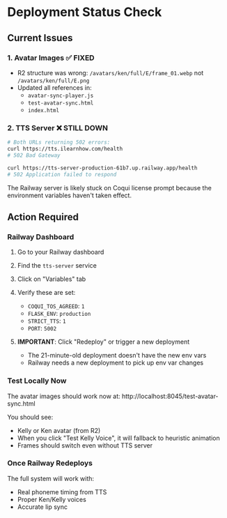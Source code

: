 # Deployment Status Check

## Current Issues

### 1. **Avatar Images** ✅ FIXED
- R2 structure was wrong: `/avatars/ken/full/E/frame_01.webp` not `/avatars/ken/full/E.png`
- Updated all references in:
  - `avatar-sync-player.js`
  - `test-avatar-sync.html`
  - `index.html`

### 2. **TTS Server** ❌ STILL DOWN
```bash
# Both URLs returning 502 errors:
curl https://tts.ilearnhow.com/health
# 502 Bad Gateway

curl https://tts-server-production-61b7.up.railway.app/health
# 502 Application failed to respond
```

The Railway server is likely stuck on Coqui license prompt because the environment variables haven't taken effect.

## Action Required

### Railway Dashboard
1. Go to your Railway dashboard
2. Find the `tts-server` service
3. Click on "Variables" tab
4. Verify these are set:
   - `COQUI_TOS_AGREED`: `1`
   - `FLASK_ENV`: `production`
   - `STRICT_TTS`: `1`
   - `PORT`: `5002`

5. **IMPORTANT**: Click "Redeploy" or trigger a new deployment
   - The 21-minute-old deployment doesn't have the new env vars
   - Railway needs a new deployment to pick up env var changes

### Test Locally Now
The avatar images should work now at:
http://localhost:8045/test-avatar-sync.html

You should see:
- Kelly or Ken avatar (from R2)
- When you click "Test Kelly Voice", it will fallback to heuristic animation
- Frames should switch even without TTS server

### Once Railway Redeploys
The full system will work with:
- Real phoneme timing from TTS
- Proper Ken/Kelly voices
- Accurate lip sync
